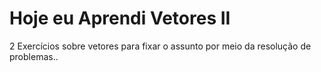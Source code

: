 # Hoje eu Aprendi  Vetores II
 2 Exercícios sobre vetores para fixar o assunto por meio da resolução de problemas..
